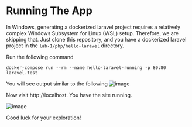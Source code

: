 # Running The App

In Windows, generating a dockerized laravel project
requires a relatively complex Windows Subsystem for Linux (WSL) setup.
Therefore, we are skipping that.
Just clone this repository, and you have a dockerized 
laravel project in the `lab-1/php/hello-laravel` directory.

Run the following command

```shell
docker-compose run --rm --name hello-laravel-running -p 80:80 laravel.test
```

You will see output similar to the following
![image](https://user-images.githubusercontent.com/13452649/134986615-ee62cb2e-10f8-488c-b32c-24e9bdad7b4e.png)

Now visit http://localhost. You have the site running.

![image](https://user-images.githubusercontent.com/13452649/134986737-43692279-1915-446e-86c2-ce8fdef6074f.png)

Good luck for your exploration!
